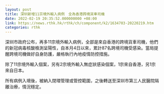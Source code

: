 ```yaml
---
layout: post
title: 深圳新增11宗境外輸入病例　全為香港跨境貨車司機
date: 2022-02-19 20:35:52.000000000 +08:00
link: https://news.rthk.hk/rthk/ch/component/k2/1634703-20220219.htm
categories: rthk
---
```


深圳市政府公布，再多11宗境外輸入病例，全部是來自香港的跨境貨車司機，他們的新冠病毒核酸檢測呈陽性，自本月4日以來，累計87名跨境司機受感染。當局提醒跨境司機做好自身防護，嚴格執行內地疫情防控措施。

除了11宗境外輸入個案，另有2宗境外輸入無症狀感染個案，1宗來自香港，另1宗來自日本。

所有病例入境後，被納入閉環管理或管控範圍，之後轉送至深圳市第三人民醫院隔離治療，情況穩定。
